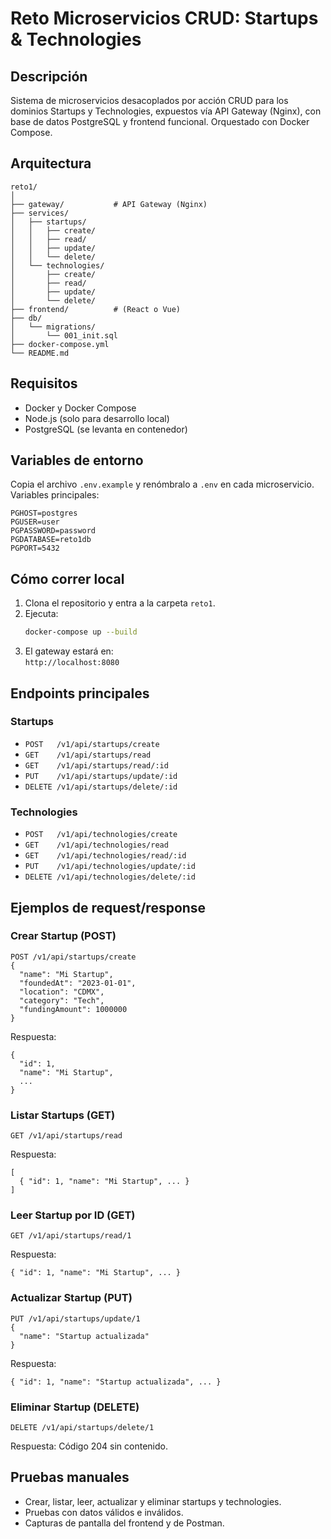 # Reto Microservicios CRUD: Startups & Technologies

## Descripción
Sistema de microservicios desacoplados por acción CRUD para los dominios Startups y Technologies, expuestos vía API Gateway (Nginx), con base de datos PostgreSQL y frontend funcional. Orquestado con Docker Compose.

## Arquitectura

```
reto1/
│
├── gateway/           # API Gateway (Nginx)
├── services/
│   ├── startups/
│   │   ├── create/
│   │   ├── read/
│   │   ├── update/
│   │   └── delete/
│   └── technologies/
│       ├── create/
│       ├── read/
│       ├── update/
│       └── delete/
├── frontend/          # (React o Vue)
├── db/
│   └── migrations/
│       └── 001_init.sql
├── docker-compose.yml
└── README.md
```

## Requisitos
- Docker y Docker Compose
- Node.js (solo para desarrollo local)
- PostgreSQL (se levanta en contenedor)

## Variables de entorno
Copia el archivo `.env.example` y renómbralo a `.env` en cada microservicio.  
Variables principales:
```
PGHOST=postgres
PGUSER=user
PGPASSWORD=password
PGDATABASE=reto1db
PGPORT=5432
```

## Cómo correr local
1. Clona el repositorio y entra a la carpeta `reto1`.
2. Ejecuta:
   ```bash
   docker-compose up --build
   ```
3. El gateway estará en:  
   `http://localhost:8080`

## Endpoints principales

### Startups
- `POST   /v1/api/startups/create`
- `GET    /v1/api/startups/read`
- `GET    /v1/api/startups/read/:id`
- `PUT    /v1/api/startups/update/:id`
- `DELETE /v1/api/startups/delete/:id`

### Technologies
- `POST   /v1/api/technologies/create`
- `GET    /v1/api/technologies/read`
- `GET    /v1/api/technologies/read/:id`
- `PUT    /v1/api/technologies/update/:id`
- `DELETE /v1/api/technologies/delete/:id`

## Ejemplos de request/response

### Crear Startup (POST)
```
POST /v1/api/startups/create
{
  "name": "Mi Startup",
  "foundedAt": "2023-01-01",
  "location": "CDMX",
  "category": "Tech",
  "fundingAmount": 1000000
}
```
Respuesta:
```
{
  "id": 1,
  "name": "Mi Startup",
  ...
}
```

### Listar Startups (GET)
```
GET /v1/api/startups/read
```
Respuesta:
```
[
  { "id": 1, "name": "Mi Startup", ... }
]
```

### Leer Startup por ID (GET)
```
GET /v1/api/startups/read/1
```
Respuesta:
```
{ "id": 1, "name": "Mi Startup", ... }
```

### Actualizar Startup (PUT)
```
PUT /v1/api/startups/update/1
{
  "name": "Startup actualizada"
}
```
Respuesta:
```
{ "id": 1, "name": "Startup actualizada", ... }
```

### Eliminar Startup (DELETE)
```
DELETE /v1/api/startups/delete/1
```
Respuesta: Código 204 sin contenido.

## Pruebas manuales
- Crear, listar, leer, actualizar y eliminar startups y technologies.
- Pruebas con datos válidos e inválidos.
- Capturas de pantalla del frontend y de Postman.

